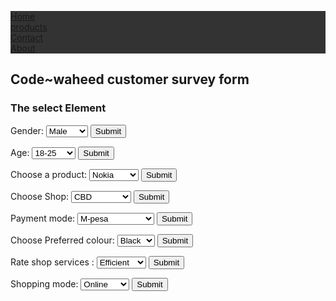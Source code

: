 <html>
<head>
<style>
ul {
  list-style-type: none;
  margin: 0;
  padding: 0;
  overflow: hidden;
  background-color: #333333;
}

li {
  float: left;
}

li a {
  display: block;
  color: white;
  text-align: center;
  padding: 16px;
  text-decoration: none;
}

li a:hover {
  background-color: #111111;
}
</style>
</head>
<body>
<body>
<ul>
<li><a href="#home">Home</a></li>
  <li><a href="#products">products</a></li>
  <li><a href="#contact">Contact</a></li>
  <li><a href="#about">About</a></li>
</ul>
<h2>Code~waheed customer survey form</h2>
<h3>The select Element</h3>

<form action="/action_page.php">
  <label for="">Gender:</label>
  <select id="Gender" name="Gender">
    <option value="Male">Male</option>
    <option value="Female">Female</option>
  </select>
  <input type="submit">
</form>

<form action="/action_page.php">
  <label for="">Age:</label>
  <select id="Age" name="Age">
    <option value="18-25">18-25</option>
    <option value="26-35">26-35</option>
    <option value="Over 35">Over 35</option>
  </select>
  <input type="submit">
</form>
<form action="/action_page.php">
  <label for="Phone">Choose a product:</label>
  <select id="product" name="phone">
    <option value="Nokia">Nokia</option>
    <option value="Tecno">Techno</option>
    <option value="Samsung">Samsung</option>
    <option value="Oppo">Oppo</option>
  </select>
  <input type="submit">
</form>

<form action="/action_page.php">
  <label for="Shop">Choose Shop:</label>
  <select id="Shop" name="Shop">
    <option value="CBD">CBD</option>
    <option value="Waiyaki way">Waiyaki way</option>
    <option value="Kangemi">Kangemi</option>
    <option value="Greenfields">Greenfields</option>
  </select>
  <input type="submit">
</form>

<form action="/action_page.php">
  <label for="Payment mode">Payment mode:</label>
  <select id="Payment mode" name="payment mode">
    <option value="M-pesa">M-pesa</option>
    <option value="Airtel momey">Airtel momey</option>
    <option value="PayPal">PayPal</option>
    <option value="Credit/Debit card">Credit/Debit card</option>
  </select>
  <input type="submit">
</form>

<form action="/action_page.php">
  <label for="Preferred colour">Choose Preferred colour:</label>
  <select id="Preferred colour" name="preferred colour">
    <option value="Black">Black</option>
    <option value="Green">Green</option>
    <option value="Red">Red</option>
    <option value="White">White</option>
  </select>
  <input type="submit">
</form>

<form action="/action_page.php">
  <label for="">Rate shop services :</label>
  <select id="Rate shop services" name="Rate Shop services">
    <option value="Efficient">Efficient</option>
    <option value="Moderate">Moderate</option>
    <option value="Slow">Slow</option>
  </select>
  <input type="submit">
</form>

<form action="/action_page.php">
  <label for="">Shopping mode:</label>
  <select id="Shopping mode" name="Shopping mode">
    <option value="Online">Online</option>
    <option value="In person">In person</option>
    <option value="Agent">Agent</option>
  </select>
  <input type="submit">
</form>
